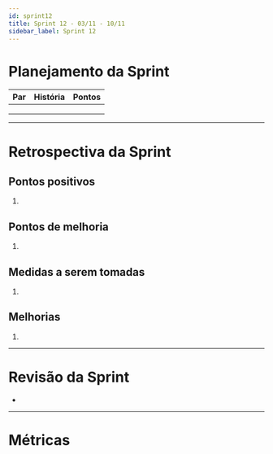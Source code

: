 ```yaml
---
id: sprint12
title: Sprint 12 - 03/11 - 10/11
sidebar_label: Sprint 12
---
```


# Planejamento da Sprint
|Par|História|Pontos|
|---|:------:|:----:|
||||
||||
||||

-------------------------------------------------------------------------------
# Retrospectiva da Sprint
## Pontos positivos
1. 

## Pontos de melhoria
1. 

## Medidas a serem tomadas
1. 

## Melhorias
1. 

-------------------------------------------------------------------------------
# Revisão da Sprint
* 
-------------------------------------------------------------------------------
# Métricas
<!-- ## Horas durante a sprint
![tempo-mds-12](assets/sprints/tempo-mds-12.png)
![tempo-eps-12](assets/sprints/tempo-eps-12.png)
![tempo-geral-12](assets/sprints/tempo-geral-12.png)

## Horas totais
![total-horas-12](assets/sprints/total-horas-12.png)
![total-horas-td-12](assets/sprints/total-horas-td-12.png)

## Velocity
![velocity-12](assets/sprints/velocity-12.png)

## Burndown
![burndown-12](assets/sprints/burndown-12.png) -->
